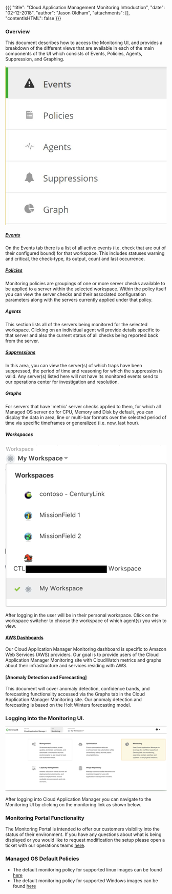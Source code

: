 {{{
  "title": "Cloud Application Management Monitoring Introduction",
  "date": "02-12-2018",
  "author": "Jason Oldham",
  "attachments": [],
  "contentIsHTML": false
}}}

### Overview
This document describes how to access the Monitoring UI, and provides a breakdown of the different views that are available in each of the main components of the UI which consists of Events, Policies, Agents, Suppression, and Graphing.

![MonitoringLeftNavScreenShot](../../images/MonitoringLeftNavScreenShot121317.JPG)

##### [Events](Events.md)
On the Events tab there is a list of all active events (i.e. check that are out of their configured bound) for that workspace.  This includes statuses warning and critical, the check-type, its output, count and last occurrence.

##### [Policies](Policies.md)
Monitoring policies are groupings of one or more server checks available to be applied to a server within the selected workspace. Within the policy itself you can view the server checks and their associated configuration parameters along with the servers currently applied under that policy.  

##### Agents
This section lists all of the servers being monitored for the selected workspace. Clicking on an individual agent will provide details specific to that server and also the current status of all checks being reported back from the server.  

##### [Suppressions](Suppressions.md)
In this area, you can view the server(s) of which traps have been suppressed, the period of time and reasoning for which the suppression is valid. Any server(s) listed here will not have its monitored events send to our operations center for investigation and resolution.  

##### Graphs
For servers that have 'metric' server checks applied to them, for which all Managed OS server do for CPU, Memory and Disk by default, you can display the data in area, line or multi-bar formats over the selected period of time via specific timeframes or generalized (i.e. now, last hour).

##### Workspaces
![MonitoringWorkspaceScreenShot](../../images/MonitoringWorkSpaceScreenShot170601.png)

After logging in the user will be in their personal workspace. Click on the workspace switcher to choose the workspace of which agent(s) you wish to view.  

#### [AWS Dashboards](AWSDashboards.md)
Our Cloud Application Manager Monitoring dashboard is specific to Amazon Web Services (AWS) providers. Our goal is to provide users of the Cloud Application Manager Monitoring site with CloudWatch metrics and graphs about their infrastructure and services residing with AWS.

#### [Anomaly Detection and Forecasting]
This document will cover anomaly detection, confidence bands, and forecasting functionality accessed via the Graphs tab in the Cloud Application Manager Monitoring site.  Our anomaly detection and forecasting is based on the Holt Winters forecasting model.

### Logging into the Monitoring UI.

![GlobalNavScreenShot](../../images/GlobalNavScreenShot170601.png)

After logging into Cloud Application Manager you can navigate to the Monitoring UI by clicking on the monitoring link as shown below.


### Monitoring Portal Functionality

The Monitoring Portal is intended to offer our customers visibility into the status of their environment. If you have any questions about what is being displayed or you would like to request modification the setup please open a ticket with our operations teams [here](http://managedservices.ctl.io).  


### Managed OS Default Policies

* The default monitoring policy for supported linux images can be found [here](CTLCloudMonitoringDefaultPolicy-Linux.md)
* The default monitoring policy for supported Windows images can be found [here](CTLCloudMonitoringDefaultPolicy-Windows.md)
